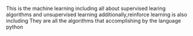 This is the machine learning 
including all about supervised learing algorithms and unsupervised learning 
additionally,reinforce learning is also including
They are all the algorithms that accomplishing by the language python 